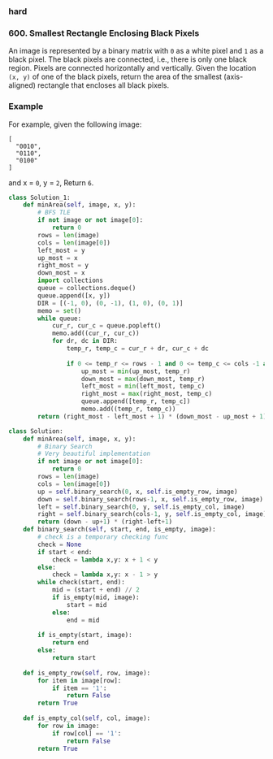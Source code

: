 ### hard

### 600. Smallest Rectangle Enclosing Black Pixels

An image is represented by a binary matrix with `0` as a white pixel and `1` as a black pixel. The black pixels are connected, i.e., there is only one black region. Pixels are connected horizontally and vertically. Given the location `(x, y)` of one of the black pixels, return the area of the smallest (axis-aligned) rectangle that encloses all black pixels.

### Example

For example, given the following image:

```
[
  "0010",
  "0110",
  "0100"
]
```

and x = `0`, y = `2`,
Return `6`.

```python
class Solution_1:
    def minArea(self, image, x, y):
        # BFS TLE
        if not image or not image[0]:
            return 0
        rows = len(image)
        cols = len(image[0])
        left_most = y
        up_most = x
        right_most = y
        down_most = x
        import collections
        queue = collections.deque()
        queue.append([x, y])
        DIR = [(-1, 0), (0, -1), (1, 0), (0, 1)]
        memo = set()
        while queue:
            cur_r, cur_c = queue.popleft()
            memo.add((cur_r, cur_c))
            for dr, dc in DIR:
                temp_r, temp_c = cur_r + dr, cur_c + dc
                
                if 0 <= temp_r <= rows - 1 and 0 <= temp_c <= cols -1 and image[temp_r][temp_c] == "1" and (temp_r, temp_c) not in memo:
                    up_most = min(up_most, temp_r)
                    down_most = max(down_most, temp_r)
                    left_most = min(left_most, temp_c)
                    right_most = max(right_most, temp_c)
                    queue.append([temp_r, temp_c])
                    memo.add((temp_r, temp_c))
        return (right_most - left_most + 1) * (down_most - up_most + 1)

class Solution:
    def minArea(self, image, x, y):
        # Binary Search
        # Very beautiful implementation
        if not image or not image[0]:
            return 0
        rows = len(image)
        cols = len(image[0])
        up = self.binary_search(0, x, self.is_empty_row, image)
        down = self.binary_search(rows-1, x, self.is_empty_row, image)
        left = self.binary_search(0, y, self.is_empty_col, image)
        right = self.binary_search(cols-1, y, self.is_empty_col, image)
        return (down - up+1) * (right-left+1)
    def binary_search(self, start, end, is_empty, image):
        # check is a temporary checking func
        check = None
        if start < end:
            check = lambda x,y: x + 1 < y
        else:
            check = lambda x,y: x - 1 > y
        while check(start, end):
            mid = (start + end) // 2
            if is_empty(mid, image):
                start = mid
            else:
                end = mid
        
        if is_empty(start, image):
            return end
        else:
            return start
    
    def is_empty_row(self, row, image):
        for item in image[row]:
            if item == '1':
                return False
        return True
    
    def is_empty_col(self, col, image):
        for row in image:
            if row[col] == '1':
                return False
        return True
        
```

